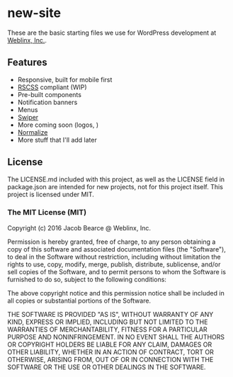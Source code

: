 # new-site

These are the basic starting files we use for WordPress development at [Weblinx, Inc.](http://www.weblinxinc.com/).

## Features

- Responsive, built for mobile first
- [RSCSS](http://rscss.io/) compliant (WIP)
- Pre-built components
 - Notification banners
 - Menus
 - [Swiper](http://idangero.us/swiper/)
 - More coming soon (logos, )
- [Normalize](http://necolas.github.io/normalize.css/)
- More stuff that I'll add later

## License

The LICENSE.md included with this project, as well as the LICENSE field in package.json are intended for new projects, not for this project itself. This project is licensed under MIT.

### The MIT License (MIT)

Copyright (c) 2016 Jacob Bearce @ Weblinx, Inc.

Permission is hereby granted, free of charge, to any person obtaining a copy of this software and associated documentation files (the "Software"), to deal in the Software without restriction, including without limitation the rights to use, copy, modify, merge, publish, distribute, sublicense, and/or sell copies of the Software, and to permit persons to whom the Software is furnished to do so, subject to the following conditions:

The above copyright notice and this permission notice shall be included in all copies or substantial portions of the Software.

THE SOFTWARE IS PROVIDED "AS IS", WITHOUT WARRANTY OF ANY KIND, EXPRESS OR IMPLIED, INCLUDING BUT NOT LIMITED TO THE WARRANTIES OF MERCHANTABILITY, FITNESS FOR A PARTICULAR PURPOSE AND NONINFRINGEMENT. IN NO EVENT SHALL THE AUTHORS OR COPYRIGHT HOLDERS BE LIABLE FOR ANY CLAIM, DAMAGES OR OTHER LIABILITY, WHETHER IN AN ACTION OF CONTRACT, TORT OR OTHERWISE, ARISING FROM, OUT OF OR IN CONNECTION WITH THE SOFTWARE OR THE USE OR OTHER DEALINGS IN THE SOFTWARE.
